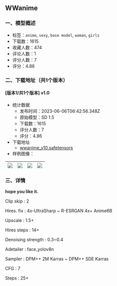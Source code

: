 ## WWanime
### 一、模型概述

- 标签：`anime`, `sexy`, `base model`, `woman`, `girls`
- 下载数：1615
- 收藏人数：474
- 评论人数：1
- 评分人数：7
- 评分：4.86

### 二、下载地址（共1个版本）

#### [版本1/共1个版本] v1.0

- 统计数据
  - 发布时间：2023-06-06T06:42:56.348Z
  - 原始模型：SD 1.5
  - 下载数：1615
  - 评分人数：7
  - 评分：4.86
- 下载地址
  - [wwanime_v10.safetensors](https://civitai.com/api/download/models/90196)
- 样例图像：

| <img src="https://image.civitai.com/xG1nkqKTMzGDvpLrqFT7WA/6320b9f3-1bc6-476e-9929-14fb1c63c7eb/width=450/1046375.jpeg" /> | <img src="https://image.civitai.com/xG1nkqKTMzGDvpLrqFT7WA/011c205f-9591-4f0b-8cca-e9de9c25edab/width=450/1046320.jpeg" /> | <img src="https://image.civitai.com/xG1nkqKTMzGDvpLrqFT7WA/9443da09-d362-4354-a14e-e42c261c1993/width=450/1046308.jpeg" /> | <img src="https://image.civitai.com/xG1nkqKTMzGDvpLrqFT7WA/41c255de-c201-4556-9099-034844822fcd/width=450/1046376.jpeg" /> |
| ---- | ---- | ---- | ---- |


### 三、详情
<p></p><p><strong><span style="color:rgb(37, 38, 43)">hope you like it.</span></strong></p><p></p><p>Clip skip : 2</p><p>Hires. fix : 4x-UltraSharp ~ R-ESRGAN 4x+ Anime6B</p><p>Upscale : 1.5+</p><p>Hires steps : 14+</p><p>Denoising strength : 0.3~0.4</p><p>Adetailer : face_yolov8n</p><p>Sampler : DPM++ 2M Karras ~ DPM++ SDE Karras</p><p>CFG : 7</p><p>Steps : 25+</p>
